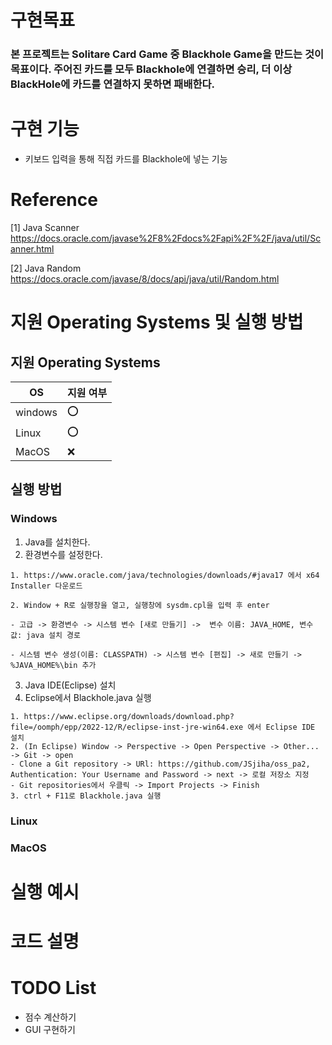 # 구현목표

### 본 프로젝트는 Solitare Card Game 중 Blackhole Game을 만드는 것이 목표이다. 주어진 카드를 모두 Blackhole에 연결하면 승리, 더 이상 BlackHole에 카드를 연결하지 못하면 패배한다.

# 구현 기능

* 키보드 입력을 통해 직접 카드를 Blackhole에 넣는 기능

# Reference
[1] Java Scanner 
https://docs.oracle.com/javase%2F8%2Fdocs%2Fapi%2F%2F/java/util/Scanner.html

[2] Java Random
https://docs.oracle.com/javase/8/docs/api/java/util/Random.html

# 지원 Operating Systems 및 실행 방법

## 지원 Operating Systems
|OS| 지원 여부 |
|-----|--------|
|windows | :o:  |
| Linux  | :o: |
|MacOS  | :x:  |

## 실행 방법
### Windows

1. Java를 설치한다.
2. 환경변수를 설정한다.
```
1. https://www.oracle.com/java/technologies/downloads/#java17 에서 x64 Installer 다운로드

2. Window + R로 실행창을 열고, 실행창에 sysdm.cpl을 입력 후 enter

- 고급 -> 환경변수 -> 시스템 변수 [새로 만들기] ->  변수 이름: JAVA_HOME, 변수 값: java 설치 경로

- 시스템 변수 생성(이름: CLASSPATH) -> 시스템 변수 [편집] -> 새로 만들기 -> %JAVA_HOME%\bin 추가
```

3. Java IDE(Eclipse) 설치
4. Eclipse에서 Blackhole.java 실행
```
1. https://www.eclipse.org/downloads/download.php?file=/oomph/epp/2022-12/R/eclipse-inst-jre-win64.exe 에서 Eclipse IDE 설치
2. (In Eclipse) Window -> Perspective -> Open Perspective -> Other... -> Git -> open
- Clone a Git repository -> URl: https://github.com/JSjiha/oss_pa2, Authentication: Your Username and Password -> next -> 로컬 저장소 지정
- Git repositories에서 우클릭 -> Import Projects -> Finish
3. ctrl + F11로 Blackhole.java 실행
```


### Linux

### MacOS

# 실행 예시

# 코드 설명

# TODO List
* 점수 계산하기
* GUI 구현하기
